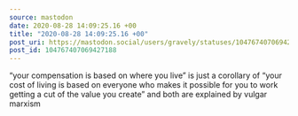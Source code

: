 ```yaml
---
source: mastodon
date: 2020-08-28 14:09:25.16 +00
title: "2020-08-28 14:09:25.16 +00"
post_uri: https://mastodon.social/users/gravely/statuses/104767407069427188
post_id: 104767407069427188
---
```

“your compensation is based on where you live” is just a corollary of “your cost of living is based on everyone who makes it possible for you to work getting a cut of the value you create” and both are explained by vulgar marxism


